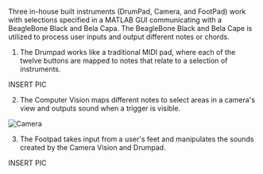 Three in-house built instruments (DrumPad, Camera, and FootPad) work with selections specified in a MATLAB GUI communicating with a BeagleBone Black and Bela Capa.  The BeagleBone Black and Bela Cape is utilized to process user inputs and output different notes or chords.

1. The Drumpad works like a traditional MIDI pad, where each of the twelve buttons are mapped to notes that relate to a selection of instruments.  

 INSERT PIC  
 
 
2. The Computer Vision maps different notes to select areas in a camera's view and outputs sound when a trigger is visible.  

![Camera](https://github.com/neilkatahira/EE-Emerge-2020-Loopmaster/blob/master/pictures/Camera%20and%20Hub.jpg?raw=true)
 
 
3. The Footpad takes input from a user's feet and manipulates the sounds created by the Camera Vision and Drumpad.  
 
 INSERT PIC  

